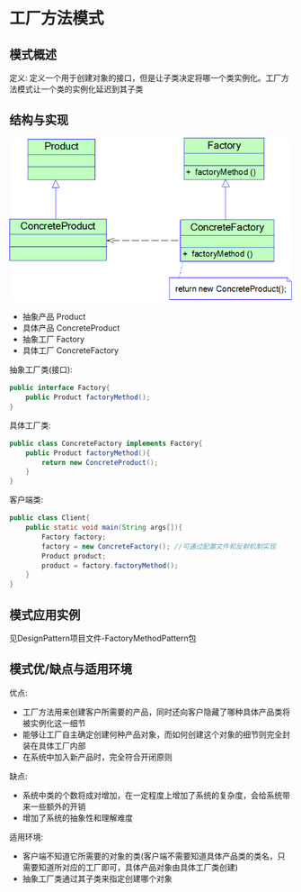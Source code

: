 # 工厂方法模式

## 模式概述

定义:
定义一个用于创建对象的接口，但是让子类决定将哪一个类实例化。工厂方法模式让一个类的实例化延迟到其子类

## 结构与实现

![工厂方法模式结构图](picture/FactoryMethodPattern.png)

* 抽象产品 Product
* 具体产品 ConcreteProduct
* 抽象工厂 Factory
* 具体工厂 ConcreteFactory

抽象工厂类(接口):
```java
public interface Factory{
    public Product factoryMethod();
}
```
具体工厂类:
```java
public class ConcreteFactory implements Factory{
    public Product factoryMethod(){
        return new ConcreteProduct();
    }
}
```
客户端类:
```java
public class Client{
    public static void main(String args[]){
        Factory factory;
        factory = new ConcreteFactory(); //可通过配置文件和反射机制实现
        Product product;
        product = factory.factoryMethod();
    }
}
```

## 模式应用实例

见DesignPattern项目文件-FactoryMethodPattern包

## 模式优/缺点与适用环境

优点:
* 工厂方法用来创建客户所需要的产品，同时还向客户隐藏了哪种具体产品类将被实例化这一细节
* 能够让工厂自主确定创建何种产品对象，而如何创建这个对象的细节则完全封装在具体工厂内部
* 在系统中加入新产品时，完全符合开闭原则

缺点:
* 系统中类的个数将成对增加，在一定程度上增加了系统的复杂度，会给系统带来一些额外的开销
* 增加了系统的抽象性和理解难度

适用环境:
* 客户端不知道它所需要的对象的类(客户端不需要知道具体产品类的类名，只需要知道所对应的工厂即可，具体产品对象由具体工厂类创建)
* 抽象工厂类通过其子类来指定创建哪个对象